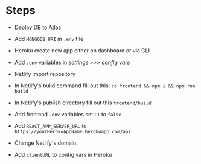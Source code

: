 <h1>Steps</h1>


-  Deploy DB to Atlas

-  Add `MONGODB_URI` in `.env` file

- Heroku create new app either on dashboard or via CLI

- Add `.env` variables in  *settings >>> config vars* 

- Netlify import repository 

- In Netlify's build command fill out this:  ```cd frontend && npm i && npm run build```

- In Netlify's publish directory fill out this ```frontend/build``` 

- Add frontend `.env` variables set `CI` to `false`

- Add `REACT_APP_SERVER_URL` to `https://yourHerokuAppName.herokuapp.com/api`

- Change Netlify's domain.  

- Add `clientURL` to config vars in Heroku 